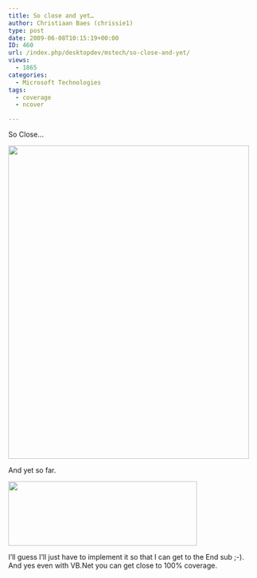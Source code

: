```yaml
---
title: So close and yet…
author: Christiaan Baes (chrissie1)
type: post
date: 2009-06-08T10:15:19+00:00
ID: 460
url: /index.php/desktopdev/mstech/so-close-and-yet/
views:
  - 1865
categories:
  - Microsoft Technologies
tags:
  - coverage
  - ncover

---
```

So Close&#8230;

<div class="image_block">
  <img src="https://lessthandot.z19.web.core.windows.net/wp-content/uploads/blogs/DesktopDev/ncover/ncover1.png" alt="" title="" width="484" height="628" />
</div>

And yet so far.

<div class="image_block">
  <img src="https://lessthandot.z19.web.core.windows.net/wp-content/uploads/blogs/DesktopDev/ncover/ncover2.png" alt="" title="" width="379" height="129" />
</div>

I&#8217;ll guess I&#8217;ll just have to implement it so that I can get to the End sub ;-). And yes even with VB.Net you can get close to 100% coverage.